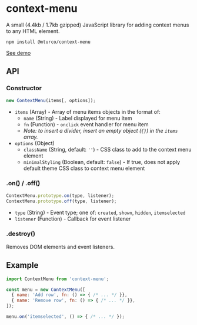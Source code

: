 # context-menu

A small (4.4kb / 1.7kb gzipped) JavaScript library for adding context menus to any HTML element.

```shell
npm install @mturco/context-menu
```

[See demo](https://mturco.github.io/context-menu/)

## API

### Constructor

```js
new ContextMenu(items[, options]);
```

* `items` (Array) - Array of menu items objects in the format of:
  * `name` (String) - Label displayed for menu item
  * `fn` (Function) - `onclick` event handler for menu item
  * *Note: to insert a divider, insert an empty object (`{}`) in the `items` array.*
* `options` (Object)
  * `className` (String, default: `''`) - CSS class to add to the context menu element
  * `minimalStyling` (Boolean, default: `false`) - If true, does not apply default theme CSS class to context menu element

### .on() / .off()

```js
ContextMenu.prototype.on(type, listener);
ContextMenu.prototype.off(type, listener);
```

* `type` (String) - Event type; one of: `created`, `shown`, `hidden`, `itemselected`
* `listener` (Function) - Callback for event listener

### .destroy()

Removes DOM elements and event listeners.

## Example

```js
import ContextMenu from 'context-menu';

const menu = new ContextMenu([
  { name: 'Add row', fn: () => { /* ... */ }},
  { name: 'Remove row', fn: () => { /* ... */ }},
]);

menu.on('itemselected', () => { /* ... */ });
```
